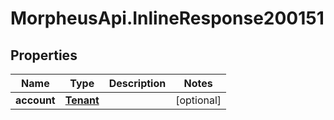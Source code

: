 # MorpheusApi.InlineResponse200151

## Properties

Name | Type | Description | Notes
------------ | ------------- | ------------- | -------------
**account** | [**Tenant**](Tenant.md) |  | [optional] 


